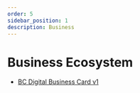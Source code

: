```yaml
---
order: 5
sidebar_position: 1
description: Business
---
```


# Business Ecosystem

* [BC Digital Business Card v1](./digital-business-card-v1.md)
